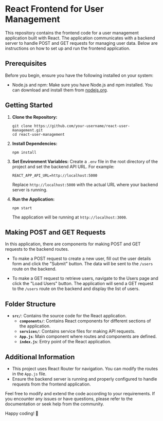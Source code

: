 # React Frontend for User Management

This repository contains the frontend code for a user management application built with React. The application communicates with a backend server to handle POST and GET requests for managing user data. Below are instructions on how to set up and run the frontend application.

## Prerequisites

Before you begin, ensure you have the following installed on your system:

- Node.js and npm: Make sure you have Node.js and npm installed. You can download and install them from [nodejs.org](https://nodejs.org/).

## Getting Started

1. **Clone the Repository:**
   ```
   git clone https://github.com/your-username/react-user-management.git
   cd react-user-management
   ```

2. **Install Dependencies:**
   ```
   npm install
   ```

3. **Set Environment Variables:**
   Create a `.env` file in the root directory of the project and set the backend API URL. For example:
   ```
   REACT_APP_API_URL=http://localhost:5000
   ```

   Replace `http://localhost:5000` with the actual URL where your backend server is running.

4. **Run the Application:**
   ```
   npm start
   ```
   The application will be running at `http://localhost:3000`.

## Making POST and GET Requests

In this application, there are components for making POST and GET requests to the backend routes.

- To make a POST request to create a new user, fill out the user details form and click the "Submit" button. The data will be sent to the `/users` route on the backend.
  
- To make a GET request to retrieve users, navigate to the Users page and click the "Load Users" button. The application will send a GET request to the `/users` route on the backend and display the list of users.

## Folder Structure

- **`src/`**: Contains the source code for the React application.
  - **`components/`**: Contains React components for different sections of the application.
  - **`services/`**: Contains service files for making API requests.
  - **`App.js`**: Main component where routes and components are defined.
  - **`index.js`**: Entry point of the React application.

## Additional Information

- This project uses React Router for navigation. You can modify the routes in the `App.js` file.
- Ensure the backend server is running and properly configured to handle requests from the frontend application.

Feel free to modify and extend the code according to your requirements. If you encounter any issues or have questions, please refer to the documentation or seek help from the community.

Happy coding! 🚀